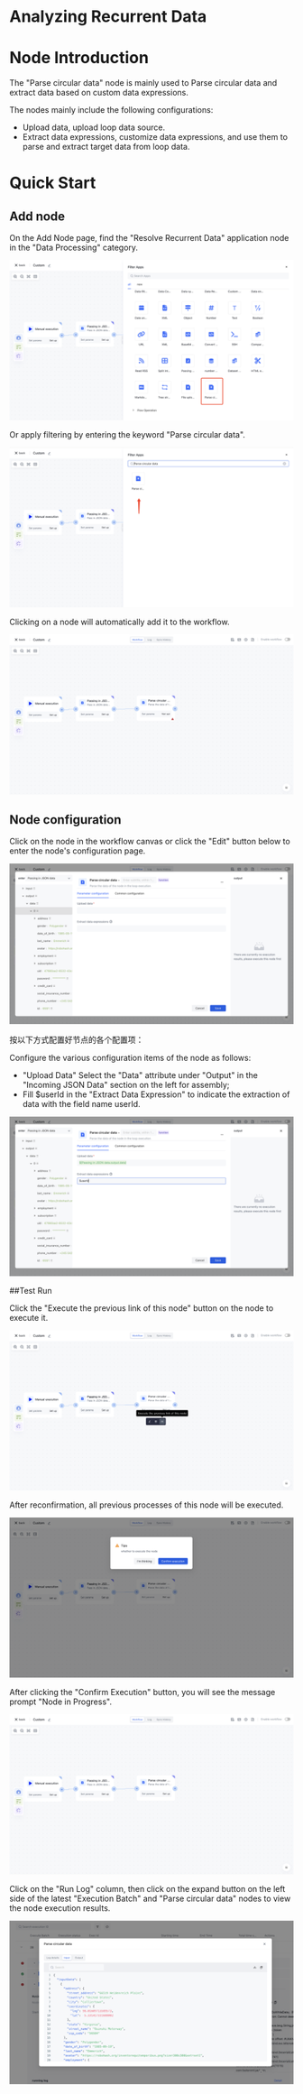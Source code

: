 # Analyzing Recurrent Data

# Node Introduction

The "Parse circular data" node is mainly used to Parse circular data and extract data based on custom data expressions.

The nodes mainly include the following configurations:

- Upload data, upload loop data source.
- Extract data expressions, customize data expressions, and use them to parse and extract target data from loop data.

# Quick Start

## Add node

On the Add Node page, find the "Resolve Recurrent Data" application node in the "Data Processing" category.

![](../static/ENdbbck2hobHLYxvcYxcYdZ0nec.png)

Or apply filtering by entering the keyword "Parse circular data".

![](../static/H51iblbAeooAALxOazGcVgVhn7b.png)

Clicking on a node will automatically add it to the workflow.

![](../static/AzTJbDxtpolmcix7IVIc8qj7np0.png)

## Node configuration

Click on the node in the workflow canvas or click the "Edit" button below to enter the node's configuration page.

![](../static/W3Cvbxwhgoyh32xXFvRcixqYnkb.png)

按以下方式配置好节点的各个配置项：

Configure the various configuration items of the node as follows:

- "Upload Data" Select the "Data" attribute under "Output" in the "Incoming JSON Data" section on the left for assembly;
- Fill $userId in the "Extract Data Expression" to indicate the extraction of data with the field name userId.

![](../static/BkijbVLJEofQFHxgyvqcsEkUnNb.png)

##Test Run

Click the "Execute the previous link of this node" button on the node to execute it.

![](../static/DiL4beYC9oGNFKxcRxPch2tCnfh.png)

After reconfirmation, all previous processes of this node will be executed.

![](../static/YV2QbBMKSoL6JmxwYJ3c9mznn8d.png)

After clicking the "Confirm Execution" button, you will see the message prompt "Node in Progress".

![](../static/DnOkbdCqVo2I2axpvGRce6Ygn1b.png)

Click on the "Run Log" column, then click on the expand button on the left side of the latest "Execution Batch" and "Parse circular data" nodes to view the node execution results.

![](../static/D6QEbMf9SovLPWxd3oEcRINJn6E.png)
